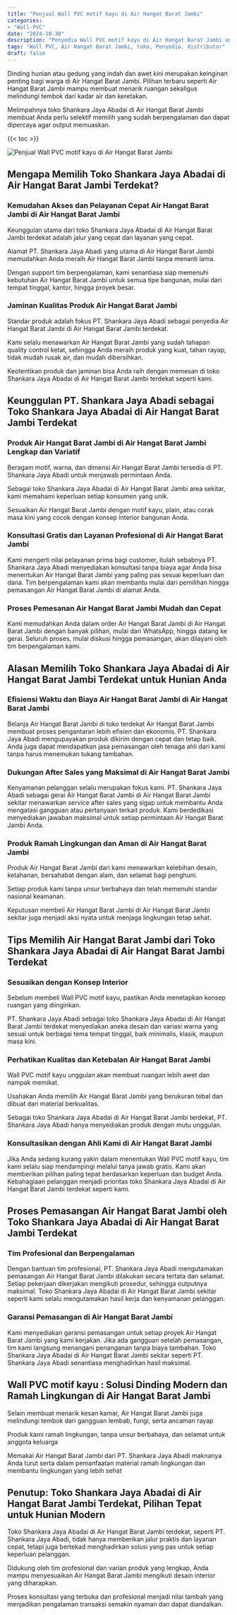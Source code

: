 ```yaml
---
title: "Penjual Wall PVC motif kayu di Air Hangat Barat Jambi"
categories: 
- "Wall-PVC"
date: "2024-10-30"
description: "Penyedia Wall PVC motif kayu di Air Hangat Barat Jambi untuk hunian, perkantoran, dan toko. Material terbaik, pilihan motif, warna modern, beserta layanan pemasangan ditangani oleh tenaga ahli berpengalaman serta jaminan resmi!|Servis penyediaan Wall PVC motif kayu di Air Hangat Barat Jambi bagi keperluan hunian, office, maupun ritel, beserta panel unggulan dan pemasangan oleh tim profesional dan kepastian resmi.|Alternatif Wall PVC motif kayu di Air Hangat Barat Jambi yang terpercaya bagi rumah, perkantoran, dan toko, bersama produk unggulan dan pemasangan oleh tenaga ahli ahli dan jaminan resmi.|Distribusi Wall PVC motif kayu di Air Hangat Barat Jambi untuk rumah, kantor, serta gerai, dengan panel terbaik dan penempatan ditangani oleh tenaga ahli profesional, disertai dengan jaminan resmi.}"
tags: "Wall PVC, Air Hangat Barat Jambi, toko, Penyedia, distributor"
draft: false
---
```


Dinding hunian atau gedung yang indah dan awet kini merupakan keinginan penting bagi warga di Air Hangat Barat Jambi. Pilihan terbaru seperti Air Hangat Barat Jambi mampu membuat menarik ruangan sekaligus melindungi tembok dari kadar air dan keretakan.

Melimpahnya toko Shankara Jaya Abadai di Air Hangat Barat Jambi membuat Anda perlu selektif memilih yang sudah berpengalaman dan dapat dipercaya agar output memuaskan.

{{< toc >}}

![Penjual Wall PVC motif kayu di Air Hangat Barat Jambi](/images/Wall-PVC/Penjual-Wall-PVC-motif-kayu-di-Air-Hangat-Barat-Jambi.png)


## Mengapa Memilih Toko Shankara Jaya Abadai di Air Hangat Barat Jambi Terdekat?

### Kemudahan Akses dan Pelayanan Cepat Air Hangat Barat Jambi di Air Hangat Barat Jambi

Keunggulan utama dari toko Shankara Jaya Abadai di Air Hangat Barat Jambi terdekat adalah jalur yang cepat dan layanan yang cepat.

Alamat PT. Shankara Jaya Abadi yang utama di Air Hangat Barat Jambi memudahkan Anda meraih Air Hangat Barat Jambi tanpa menanti lama.

Dengan support tim berpengalaman, kami senantiasa siap memenuhi kebutuhan Air Hangat Barat Jambi untuk semua tipe bangunan, mulai dari tempat tinggal, kantor, hingga proyek besar.

### Jaminan Kualitas Produk Air Hangat Barat Jambi

Standar produk adalah fokus PT. Shankara Jaya Abadi sebagai penyedia Air Hangat Barat Jambi di Air Hangat Barat Jambi terdekat.

Kami selalu menawarkan Air Hangat Barat Jambi yang sudah tahapan quality control ketat, sehingga Anda meraih produk yang kuat, tahan rayap, tidak mudah rusak air, dan mudah dibersihkan.

Keotentikan produk dan jaminan bisa Anda raih dengan memesan di toko Shankara Jaya Abadai di Air Hangat Barat Jambi terdekat seperti kami.

## Keunggulan PT. Shankara Jaya Abadi sebagai Toko Shankara Jaya Abadai di Air Hangat Barat Jambi Terdekat

### Produk Air Hangat Barat Jambi di Air Hangat Barat Jambi Lengkap dan Variatif

Beragam motif, warna, dan dimensi Air Hangat Barat Jambi tersedia di PT. Shankara Jaya Abadi untuk menjawab permintaan Anda.

Sebagai toko Shankara Jaya Abadai di Air Hangat Barat Jambi area sekitar, kami memahami keperluan setiap konsumen yang unik.

Sesuaikan Air Hangat Barat Jambi dengan motif kayu, plain, atau corak masa kini yang cocok dengan konsep interior bangunan Anda.

### Konsultasi Gratis dan Layanan Profesional di Air Hangat Barat Jambi

Kami mengerti nilai pelayanan prima bagi customer, itulah sebabnya PT. Shankara Jaya Abadi menyediakan konsultasi tanpa biaya agar Anda bisa menentukan Air Hangat Barat Jambi yang paling pas sesuai keperluan dan dana. Tim berpengalaman kami akan membantu mulai dari pemilihan hingga pemasangan Air Hangat Barat Jambi di alamat Anda.

### Proses Pemesanan Air Hangat Barat Jambi Mudah dan Cepat

Kami memudahkan Anda dalam order Air Hangat Barat Jambi di Air Hangat Barat Jambi dengan banyak pilihan, mulai dari WhatsApp, hingga datang ke gerai. Seluruh proses, mulai diskusi hingga pemasangan, akan dilayani oleh tim berpengalaman kami.

## Alasan Memilih Toko Shankara Jaya Abadai di Air Hangat Barat Jambi Terdekat untuk Hunian Anda

### Efisiensi Waktu dan Biaya Air Hangat Barat Jambi di Air Hangat Barat Jambi

Belanja Air Hangat Barat Jambi di toko terdekat Air Hangat Barat Jambi membuat proses pengantaran lebih efisien dan ekonomis. PT. Shankara Jaya Abadi mengupayakan produk dikirim dengan cepat dan tetap baik. Anda juga dapat mendapatkan jasa pemasangan oleh tenaga ahli dari kami tanpa harus menemukan tukang tambahan.

### Dukungan After Sales yang Maksimal di Air Hangat Barat Jambi

Kenyamanan pelanggan selalu merupakan fokus kami. PT. Shankara Jaya Abadi sebagai gerai Air Hangat Barat Jambi di Air Hangat Barat Jambi sekitar menawarkan service after sales yang sigap untuk membantu Anda mengatasi gangguan atau pertanyaan terkait produk. Kami berdedikasi menyediakan jawaban maksimal untuk setiap permintaan Air Hangat Barat Jambi Anda.

### Produk Ramah Lingkungan dan Aman di Air Hangat Barat Jambi

Produk Air Hangat Barat Jambi dari kami menawarkan kelebihan desain, ketahanan, bersahabat dengan alam, dan selamat bagi penghuni.

Setiap produk kami tanpa unsur berbahaya dan telah memenuhi standar nasional keamanan.

Keputusan membeli Air Hangat Barat Jambi di Air Hangat Barat Jambi sekitar juga menjadi aksi nyata untuk menjaga lingkungan tetap sehat.

## Tips Memilih Air Hangat Barat Jambi dari Toko Shankara Jaya Abadai di Air Hangat Barat Jambi Terdekat

### Sesuaikan dengan Konsep Interior 

Sebelum membeli Wall PVC motif kayu, pastikan Anda menetapkan konsep ruangan yang diinginkan.

PT. Shankara Jaya Abadi sebagai toko Shankara Jaya Abadai di Air Hangat Barat Jambi terdekat menyediakan aneka desain dan variasi warna yang sesuai untuk berbagai tema tempat tinggal, baik minimalis, klasik, maupun masa kini.

### Perhatikan Kualitas dan Ketebalan Air Hangat Barat Jambi

 Wall PVC motif kayu  unggulan akan membuat ruangan lebih awet dan nampak memikat.

Usahakan Anda memilih Air Hangat Barat Jambi yang berukuran tebal dan dibuat dari material berkualitas.

Sebagai toko Shankara Jaya Abadai di Air Hangat Barat Jambi terdekat, PT. Shankara Jaya Abadi hanya menyediakan produk dengan mutu unggulan.

### Konsultasikan dengan Ahli Kami di Air Hangat Barat Jambi

Jika Anda sedang kurang yakin dalam menentukan Wall PVC motif kayu, tim kami selalu siap mendampingi melalui tanya jawab gratis. Kami akan memberikan pilihan paling tepat berdasarkan keperluan dan budget Anda. Kebahagiaan pelanggan menjadi prioritas toko Shankara Jaya Abadai di Air Hangat Barat Jambi terdekat seperti kami.

## Proses Pemasangan Air Hangat Barat Jambi oleh Toko Shankara Jaya Abadai di Air Hangat Barat Jambi Terdekat

### Tim Profesional dan Berpengalaman

Dengan bantuan tim profesional, PT. Shankara Jaya Abadi mengutamakan pemasangan Air Hangat Barat Jambi dilakukan secara tertata dan selamat. Setiap pekerjaan dikerjakan mengikuti prosedur, sehingga outputnya maksimal. Toko Shankara Jaya Abadai di Air Hangat Barat Jambi sekitar seperti kami selalu mengutamakan hasil kerja dan kenyamanan pelanggan.

### Garansi Pemasangan di Air Hangat Barat Jambi

Kami menyediakan garansi pemasangan untuk setiap proyek Air Hangat Barat Jambi yang kami kerjakan. Jika ada gangguan setelah pemasangan, tim kami langsung menangani penanganan tanpa biaya tambahan. Toko Shankara Jaya Abadai di Air Hangat Barat Jambi sekitar seperti PT. Shankara Jaya Abadi senantiasa menghadirkan hasil maksimal.

##  Wall PVC motif kayu : Solusi Dinding Modern dan Ramah Lingkungan di Air Hangat Barat Jambi

Selain membuat menarik kesan kamar, Air Hangat Barat Jambi juga melindungi tembok dari gangguan lembab, fungi, serta ancaman rayap

Produk kami ramah lingkungan, tanpa unsur berbahaya, dan selamat untuk anggota keluarga

Memakai Air Hangat Barat Jambi dari PT. Shankara Jaya Abadi maknanya Anda turut serta dalam pemanfaatan material ramah lingkungan dan membantu lingkungan yang lebih sehat

## Penutup: Toko Shankara Jaya Abadai di Air Hangat Barat Jambi Terdekat, Pilihan Tepat untuk Hunian Modern

Toko Shankara Jaya Abadai di Air Hangat Barat Jambi terdekat, seperti PT. Shankara Jaya Abadi, tidak hanya memberikan jalur praktis dan layanan cepat, tetapi juga bertekad menghadirkan solusi yang pas untuk setiap keperluan pelanggan.

Didukung oleh tim profesional dan varian produk yang lengkap, Anda mampu menyesuaikan Air Hangat Barat Jambi mengikuti desain interior yang diharapkan.

Proses konsultasi yang terbuka dan profesional menjadi nilai tambah yang menjadikan pengalaman transaksi semakin nyaman dan dapat diandalkan.